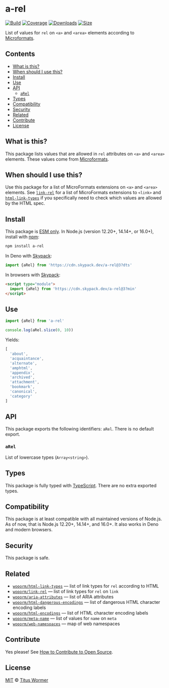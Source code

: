 # a-rel

[![Build][build-badge]][build]
[![Coverage][coverage-badge]][coverage]
[![Downloads][downloads-badge]][downloads]
[![Size][size-badge]][size]

List of values for `rel` on `<a>` and `<area>` elements according to
[Microformats][].

## Contents

*   [What is this?](#what-is-this)
*   [When should I use this?](#when-should-i-use-this)
*   [Install](#install)
*   [Use](#use)
*   [API](#api)
    *   [`aRel`](#arel)
*   [Types](#types)
*   [Compatibility](#compatibility)
*   [Security](#security)
*   [Related](#related)
*   [Contribute](#contribute)
*   [License](#license)

## What is this?

This package lists values that are allowed in `rel` attributes on `<a>` and
`<area>` elements.
These values come from [Microformats][].

## When should I use this?

Use this package for a list of MicroFormats extensions on `<a>` and `<area>`
elements.
See [`link-rel`][link-rel] for a list of MicroFormats extensions to `<link>`
and [`html-link-types`][html-link-types] if you specifically need to check which
values are allowed by the HTML spec.

## Install

This package is [ESM only][esm].
In Node.js (version 12.20+, 14.14+, or 16.0+), install with [npm][]:

```sh
npm install a-rel
```

In Deno with [Skypack][]:

```js
import {aRel} from 'https://cdn.skypack.dev/a-rel@3?dts'
```

In browsers with [Skypack][]:

```html
<script type="module">
  import {aRel} from 'https://cdn.skypack.dev/a-rel@3?min'
</script>
```

## Use

```js
import {aRel} from 'a-rel'

console.log(aRel.slice(0, 10))
```

Yields:

```js
[
  'about',
  'acquaintance',
  'alternate',
  'amphtml',
  'appendix',
  'archived',
  'attachment',
  'bookmark',
  'canonical',
  'category'
]
```

## API

This package exports the following identifiers: `aRel`.
There is no default export.

### `aRel`

List of lowercase types (`Array<string>`).

## Types

This package is fully typed with [TypeScript][].
There are no extra exported types.

## Compatibility

This package is at least compatible with all maintained versions of Node.js.
As of now, that is Node.js 12.20+, 14.14+, and 16.0+.
It also works in Deno and modern browsers.

## Security

This package is safe.

## Related

*   [`wooorm/html-link-types`][html-link-types]
    — list of link types for `rel` according to HTML
*   [`wooorm/link-rel`][link-rel]
    — list of link types for `rel` on `link`
*   [`wooorm/aria-attributes`](https://github.com/wooorm/aria-attributes)
    — list of ARIA attributes
*   [`wooorm/html-dangerous-encodings`](https://github.com/wooorm/html-dangerous-encodings)
    — list of dangerous HTML character encoding labels
*   [`wooorm/html-encodings`](https://github.com/wooorm/html-encodings)
    — list of HTML character encoding labels
*   [`wooorm/meta-name`](https://github.com/wooorm/meta-name)
    — list of values for `name` on `meta`
*   [`wooorm/web-namespaces`](https://github.com/wooorm/web-namespaces)
    — map of web namespaces

## Contribute

Yes please!
See [How to Contribute to Open Source][contribute].

## License

[MIT][license] © [Titus Wormer][author]

<!-- Definitions -->

[build-badge]: https://github.com/wooorm/a-rel/workflows/main/badge.svg

[build]: https://github.com/wooorm/a-rel/actions

[coverage-badge]: https://img.shields.io/codecov/c/github/wooorm/a-rel.svg

[coverage]: https://codecov.io/github/wooorm/a-rel

[downloads-badge]: https://img.shields.io/npm/dm/a-rel.svg

[downloads]: https://www.npmjs.com/package/a-rel

[size-badge]: https://img.shields.io/bundlephobia/minzip/a-rel.svg

[size]: https://bundlephobia.com/result?p=a-rel

[npm]: https://docs.npmjs.com/cli/install

[skypack]: https://www.skypack.dev

[license]: license

[author]: https://wooorm.com

[esm]: https://gist.github.com/sindresorhus/a39789f98801d908bbc7ff3ecc99d99c

[typescript]: https://www.typescriptlang.org

[contribute]: https://opensource.guide/how-to-contribute/

[microformats]: http://microformats.org/wiki/existing-rel-values

[link-rel]: https://github.com/wooorm/link-rel

[html-link-types]: https://github.com/wooorm/html-link-types
